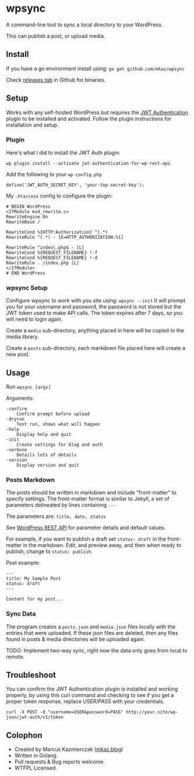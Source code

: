 
# wpsync

A command-line tool to sync a local directory to your WordPress.

This can publish a post, or upload media.

## Install

If you have a go environment install using: `go get github.com/mkaz/wpsync`

Check [releases tab](https://github.com/mkaz/wpsync/releases) in Github for binaries.


## Setup

Works with any self-hosted WordPress but requires the [JWT Authentication](https://wordpress.org/plugins/jwt-authentication-for-wp-rest-api/) plugin to be installed and activated. Follow the plugin instructions for installation and setup.

### Plugin

Here's what I did to install the JWT Auth plugin:
```
wp plugin install --activate jwt-authentication-for-wp-rest-api
```

Add the following to your `wp-config.php`

```
define('JWT_AUTH_SECRET_KEY', 'your-top-secret-key');
```


My `.htaccess` config to configure the plugin:
```
# BEGIN WordPress
<IfModule mod_rewrite.c>
RewriteEngine On
RewriteBase /

RewriteCond %{HTTP:Authorization} ^(.*)
RewriteRule ^(.*) - [E=HTTP_AUTHORIZATION:%1]

RewriteRule ^index\.php$ - [L]
RewriteCond %{REQUEST_FILENAME} !-f
RewriteCond %{REQUEST_FILENAME} !-d
RewriteRule . /index.php [L]
</IfModule>
# END WordPress
```

### wpsync Setup

Configure wpsync to work with you site using: `wpsync --init` It will prompt you for your username and password, the password is not stored but the JWT token used to make API calls. The token expires after 7 days, so you will need to login again.

Create a `media` sub-directory, anything placed in here will be copied to the media library.

Create a `posts` sub-directory, each markdown file placed here will create a new post.


## Usage

Run `wpsync [args]`

Arguments:

	-confirm
		Confirm prompt before upload
	-dryrun
		Test run, shows what will happen
	-help
		Display help and quit
	-init
		Create settings for blog and auth
	-verbose
		Details lots of details
	-version
		Display version and quit

### Posts Markdown

The posts should be written in markdown and include "front-matter" to specify settings. The front-matter format is similar to Jekyll, a set of parameters delineated by lines containing `---`

The parameters are: `title, date, status`

See [WordPress REST API](https://developer.wordpress.org/rest-api/reference/posts/#create-a-post) for parameter details and default values.

For example, if you want to publish a draft set `status: draft` in the front-matter in the markdown. Edit, and preview away, and then when ready to publish, change to `status: publish`.

Post example:

```
---
title: My Sample Post
status: draft
---

Content for my post...
```

### Sync Data

The program creates a `posts.json` and `media.json` files locally with the entries that were uploaded. If these json files are deleted, then any files found in posts & media directories will be uploaded again.

TODO: Implement two-way sync, right now the data only goes from local to remote.

## Troubleshoot

You can confirm the JWT Authentication plugin is installed and working properly, by using this curl command and checking to see if you get a proper token response, replace USER/PASS with your credentials.

```
curl -X POST -d "username=USER&password=PASS" http://your.site/wp-json/jwt-auth/v1/token
```


## Colophon

* Created by Marcus Kazmierczak ([mkaz.blog](https://mkaz.blog/))
* Written in Golang.
* Pull requests & Bug reports welcome.
* WTFPL Licensed.

